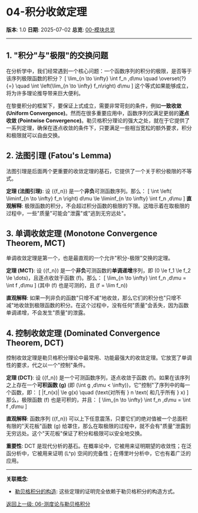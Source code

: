 # 04-积分收敛定理

**版本**: 1.0
**日期**: 2025-07-02
**总览**: [00-模块总览](./00-模块总览.md)

---

## 1. "积分"与"极限"的交换问题

在分析学中，我们经常遇到一个核心问题：一个函数序列的积分的极限，是否等于该序列极限函数的积分？
\[ \lim_{n \to \infty} \int f_n \,d\mu \quad \overset{?}{=} \quad \int \left(\lim_{n \to \infty} f_n\right) d\mu \]
这个等式如果能够成立，将为许多理论推导带来巨大便利。

在黎曼积分的框架下，要保证上式成立，需要非常苛刻的条件，例如**一致收敛 (Uniform Convergence)**。然而在很多重要应用中，函数序列仅满足更弱的**逐点收敛 (Pointwise Convergence)**。勒贝格积分理论的强大之处，就在于它提供了一系列定理，确保在逐点收敛的条件下，只要满足一些相当宽松的额外要求，积分和极限就可以自由交换。

## 2. 法图引理 (Fatou's Lemma)

法图引理是后面两个更重要的收敛定理的基石，它提供了一个关于积分极限的不等式。

**定理 (法图引理)**:
设 \(\{f_n\}\) 是一个**非负**可测函数序列。那么：
\[ \int \left( \liminf_{n \to \infty} f_n \right) d\mu \le \liminf_{n \to \infty} \int f_n \,d\mu \]
**直观解释**: 极限函数的积分，不会超过积分函数的极限的下限。这暗示着在取极限的过程中，一些"质量"可能会"泄露"或"逃到无穷远处"。

## 3. 单调收敛定理 (Monotone Convergence Theorem, MCT)

单调收敛定理是第一个，也是最直观的一个允许"积分-极限"交换的定理。

**定理 (MCT)**:
设 \(\{f_n\}\) 是一个**非负**可测函数的**单调递增**序列，即 \(0 \le f_1 \le f_2 \le \dots\)，且逐点收敛于函数 \(f\)。那么：
\[ \lim_{n \to \infty} \int f_n \,d\mu = \int f \,d\mu \]
(其中 \(f\) 也是可测的，且 \(f = \lim f_n\))

**直观解释**: 如果一列非负的函数"只增不减"地收敛，那么它们的积分也"只增不减"地收敛到极限函数的积分。在这个过程中，没有任何"质量"会丢失，因为函数单调递增，不会发生"质量"的泄露。

## 4. 控制收敛定理 (Dominated Convergence Theorem, DCT)

控制收敛定理是勒贝格积分理论中最常用、功能最强大的收敛定理。它放宽了单调性的要求，代之以一个"控制"条件。

**定理 (DCT)**:
设 \(\{f_n\}\) 是一个可测函数序列，逐点收敛于函数 \(f\)。如果在该序列之上存在一个**可积函数 \(g\)** (即 \(\int g \,d\mu < \infty\))，它"控制"了序列中的每一个函数，即：
\[ |f_n(x)| \le g(x) \quad (\text{对所有 } n \text{ 和几乎所有 } x) \]
那么，极限函数 \(f\) 也是可积的，并且：
\[ \lim_{n \to \infty} \int f_n \,d\mu = \int f \,d\mu \]

**直观解释**: 函数序列 \(\{f_n\}\) 可以上下任意震荡，只要它们的绝对值被一个总面积有限的"天花板"函数 \(g\) 给罩住，那么在取极限的过程中，就不会有"质量"泄露到无穷远处。这个"天花板"保证了积分和极限可以安全地交换。

**重要性**: DCT 是现代分析的基石。在概率论中，它被用来证明期望的收敛性；在泛函分析中，它被用来证明 \(L^p\) 空间的完备性；在傅里叶分析中，它也有着广泛的应用。

---
**关联概念**:

- [勒贝格积分的构造](./03-勒贝格积分的构造.md): 这些定理的证明完全依赖于勒贝格积分的构造方式。

[返回上一级: 06-测度论与勒贝格积分](./00-模块总览.md)

